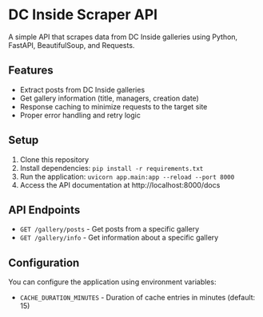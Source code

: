 # DC Inside Scraper API

A simple API that scrapes data from DC Inside galleries using Python, FastAPI, BeautifulSoup, and Requests.

## Features

- Extract posts from DC Inside galleries
- Get gallery information (title, managers, creation date)
- Response caching to minimize requests to the target site
- Proper error handling and retry logic

## Setup

1. Clone this repository
2. Install dependencies: `pip install -r requirements.txt`
3. Run the application: `uvicorn app.main:app --reload --port 8000`
4. Access the API documentation at http://localhost:8000/docs

## API Endpoints

- `GET /gallery/posts` - Get posts from a specific gallery
- `GET /gallery/info` - Get information about a specific gallery

## Configuration

You can configure the application using environment variables:
- `CACHE_DURATION_MINUTES` - Duration of cache entries in minutes (default: 15) 